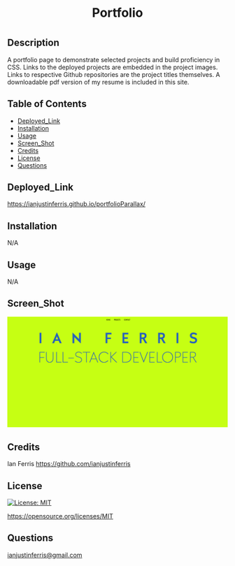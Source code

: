 # <h1 align="center">  Portfolio <h1>

## Description

A portfolio page to demonstrate selected projects and build proficiency in CSS. Links to the deployed projects are embedded in the project images. Links to respective Github repositories are the project titles themselves. A downloadable pdf version of my resume is included in this site. 

## Table of Contents 

- [Deployed_Link](#Deployed_Link)
- [Installation](#Installation)
- [Usage](#Usage)
- [Screen_Shot](#Screen_Shot)
- [Credits](#Credits)
- [License](#License)
- [Questions](#Questions)

## Deployed_Link

https://ianjustinferris.github.io/portfolioParallax/

## Installation

N/A

## Usage

N/A

## Screen_Shot

![screen_shot](./assets/images/SS.png)

## Credits

Ian Ferris https://github.com/ianjustinferris

## License

[![License: MIT](https://img.shields.io/badge/License-MIT-yellow.svg)](https://opensource.org/licenses/MIT)

https://opensource.org/licenses/MIT

## Questions

ianjustinferris@gmail.com
